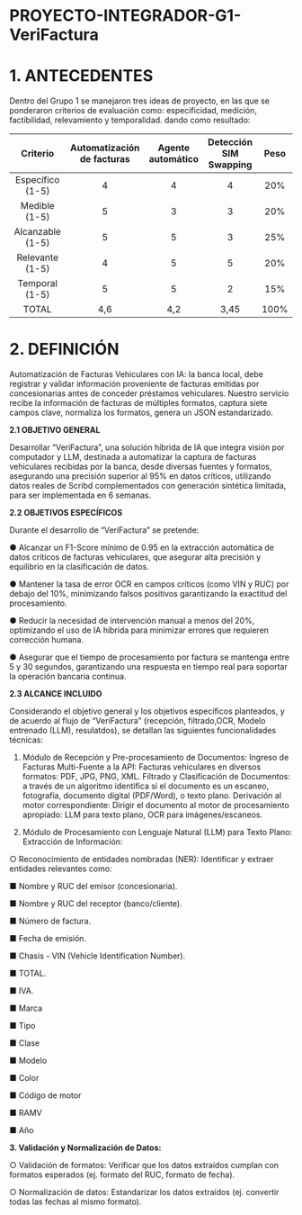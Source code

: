# PROYECTO-INTEGRADOR-G1-VeriFactura

# 1. ANTECEDENTES
Dentro del Grupo 1 se manejaron tres ideas de proyecto, en las que se ponderaron criterios de evaluación como: especificidad, medición, factibilidad, relevamiento y temporalidad. dando como resultado:

| Criterio | Automatización de facturas | Agente automático | Detección SIM Swapping | Peso |  
| :---------: | :----------: | :---------: | :----------: | :----------: |
| Específico (1-5) |   4   |  4   |  4   | 20%
| Medible (1-5)    |    5  |  3   |  3   | 20%
| Alcanzable (1-5) |    5  |  5   |  3   | 25%
| Relevante (1-5)  |    4  |  5   |  5   | 20%
| Temporal (1-5)   |    5  |  5   |  2   | 15%
| TOTAL   |   4,6  |  4,2  | 3,45 | 100%

# 2. DEFINICIÓN
Automatización de Facturas Vehiculares con IA: la banca local,  debe registrar y validar información proveniente de facturas emitidas por concesionarias antes de conceder préstamos vehiculares. Nuestro servicio recibe la información de facturas de múltiples formatos, captura siete campos clave, normaliza los formatos, genera un JSON estandarizado. 

**2.1 OBJETIVO GENERAL**

Desarrollar “VeriFactura”, una solución híbrida de IA que integra visión por computador y LLM, destinada a automatizar la captura de facturas vehiculares recibidas por la banca, desde diversas fuentes y formatos, asegurando una precisión superior al 95% en datos críticos, utilizando datos reales de Scribd complementados con generación sintética limitada, para ser implementada en 6 semanas.

**2.2 OBJETIVOS ESPECÍFICOS**

Durante el desarrollo de “VeriFactura” se pretende:

●	 Alcanzar un F1-Score mínimo de 0.95 en la extracción automática de datos críticos de facturas vehiculares, que asegurar alta precisión y equilibrio en la clasificación de datos.

●	Mantener la tasa de error OCR en campos críticos (como VIN y RUC) por debajo del 10%, minimizando falsos positivos garantizando la exactitud del procesamiento.

●	 Reducir la necesidad de intervención manual a menos del 20%, optimizando el uso de IA híbrida para minimizar errores que requieren corrección humana.

●	 Asegurar que el tiempo de procesamiento por factura se mantenga entre 5 y 30 segundos, garantizando una respuesta en tiempo real para soportar la operación bancaria continua.

**2.3 ALCANCE INCLUIDO**
 
Considerando el objetivo general y los objetivos específicos planteados, y de acuerdo al flujo de “VeriFactura” (recepción, filtrado,OCR, Modelo entrenado (LLM), resulatdos), se detallan las siguientes funcionalidades técnicas:

1. Módulo de Recepción y Pre-procesamiento de Documentos:
Ingreso de Facturas Multi-Fuente a la API: Facturas vehiculares en diversos formatos: PDF, JPG, PNG, XML.
Filtrado y Clasificación de Documentos: a través de un algoritmo identifica si el documento es un escaneo, fotografía, documento digital (PDF/Word), o texto plano.
Derivación al motor correspondiente: Dirigir el documento al motor de procesamiento apropiado: LLM para texto plano, OCR para imágenes/escaneos.

2. Módulo de Procesamiento con Lenguaje Natural (LLM) para Texto Plano:
Extracción de Información:

○	Reconocimiento de entidades nombradas (NER): Identificar y extraer entidades relevantes como:

■	Nombre y RUC del emisor (concesionaria).

■	Nombre y RUC del receptor (banco/cliente).

■	Número de factura.

■	Fecha de emisión.

■	Chasis - VIN (Vehicle Identification Number).

■	TOTAL.

■	IVA.

■	Marca

■	Tipo

■	Clase

■	Modelo

■	Color

■	Código de motor

■	RAMV

■	Año

**3. Validación y Normalización de Datos:**


○	Validación de formatos: Verificar que los datos extraídos cumplan con formatos esperados (ej. formato del RUC, formato de fecha).

○	Normalización de datos: Estandarizar los datos extraídos (ej. convertir todas las fechas al mismo formato).
